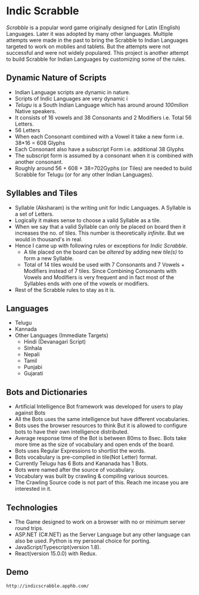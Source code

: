 # Indic Scrabble 

*Scrabble* is a popular word game originally designed for Latin (English) Languages. Later it was adopted by many other languages.
Multiple attempts were made in the past to bring the Scrabble to Indian Languages targeted to work on mobiles and tablets. But the attempts were not successful and were not widely populared.
This project is another attempt to build Scrabble for Indian Languages by customizing some of the rules.

## Dynamic Nature of Scripts

* Indian Language scripts are dynamic in nature.
* Scripts of Indic Languages are very dynamic i
* *Telugu* is a South Indian Language which has around around *100milion* Native speakers.
* It consists of 16 vowels and 38 Consonants and 2 Modifiers i.e. Total 56 Letters.
* 56 Letters
* When each Consonant combined with a Vowel it take a new form i.e. 38*16 = 608 Glyphs
* Each Consonant also have a subscript Form i.e. additional 38 Glyphs
* The subscript form is assumed by a consonant when it is combined with another consonant.
* Roughly around 56 + 608 + 38=702Gyphs (or Tiles) are needed to build Scrabble for Telugu (or for any other Indian Languages).

## Syllables and Tiles

* Syllable (Aksharam) is the writing unit for Indic Languages. A Syllable is a set of Letters.
* Logically it makes sense to choose a valid Syllable as a tile. 
* When we say that a valid Syllable can only be placed on board then it increases the no. of tiles. This number is theoretically *infinite*. But we would in thousand's in real.
* Hence I came up with following rules or exceptions for *Indic Scrabble*. 
    * A tile placed on the board can be *altered* by adding new *tile(s)* to form a new Syllable.
    * Total of 14 tiles would be used with 7 Consonants and 7 Vowels + Modifiers instead of 7 tiles. Since Combining Consonants with Vowels and Modifiers is very frequent and in fact most of the Syllables ends with one of the vowels or modifiers.
* Rest of the Scrabble rules to stay as it is.

## Languages

* Telugu
* Kannada
* Other Languages (Immediate Targets)
    * Hindi (Devanagari Script)
    * Sinhala
    * Nepali
    * Tamil
    * Punjabi
    * Gujarati

## Bots and Dictionaries

* Artificial Intelligence Bot framework was developed for users to play against Bots
* All the Bots uses the same intelligence but have different vocabularies.
* Bots uses the browser resources to think But it is allowed to configure bots to have their own intelligence distributed.
* Average response time of the Bot is between 80ms to 8sec. Bots take more time as the size of vocabulary and open ends of the board.
* Bots uses Regular Expressions to shortlist the words.
* Bots vocabulary is pre-complied in tile(Not Letter) format.
* Currently Telugu has 6 Bots and Kananada has 1 Bots.
* Bots were named after the source of vocabulary.
* Vocabulary was built by crawling & compiling various sources. 
* The Crawling Source code is not part of this. Reach me incase you are interested in it.

## Technologies

*  The Game designed to work on a browser with no or minimum server round trips.
*  ASP.NET (C#.NET) as the Server Language but any other language can also be used. Python is my personal choice for porting.
*  JavaScript/Typescript(version 1.8).
*  React(version 15.0.0) with Redux.

## Demo
    http://indicscrabble.apphb.com/





